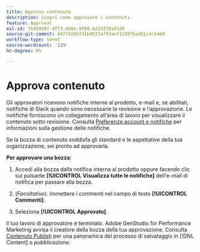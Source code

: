 ```yaml
---
title: Approva contenuto
description: Scopri come approvare i contenuti.
feature: Approval
exl-id: f6458d8f-dff3-448e-9f08-6d192f8a91d9
source-git-commit: 447742667d1b4527a793aef12207bad51c4cb4d4
workflow-type: tm+mt
source-wordcount: '139'
ht-degree: 0%

---
```


# Approva contenuto

Gli approvatori ricevono notifiche interne al prodotto, e-mail e, se abilitati, notifiche di Slack quando sono necessarie la revisione e l’approvazione. Le notifiche forniscono un collegamento all’area di lavoro per visualizzare il contenuto sotto revisione. Consulta [Preferenze account e notifiche](https://experienceleague.adobe.com/en/docs/core-services/interface/features/account-preferences) per informazioni sulla gestione delle notifiche.

Se la bozza di contenuto soddisfa gli standard e le aspettative della tua organizzazione, sei pronto ad approvarla.

**Per approvare una bozza**:

1. Accedi alla bozza dalla notifica interna al prodotto oppure facendo clic sul pulsante **[!UICONTROL Visualizza tutte le notifiche]** dell&#39;e-mail di notifica per passare alla bozza.

1. (_Facoltativo_). Immettere i commenti nel campo di testo **[!UICONTROL Commenti]**.

1. Seleziona **[!UICONTROL Approvato]**.

Il tuo lavoro di approvatore è terminato. Adobe GenStudio for Performance Marketing avvisa il creatore della bozza della tua approvazione. Consulta [Contenuto Publish](./publish-content.md) per una panoramica del processo di salvataggio in [!DNL Content] o _pubblicazione_.

